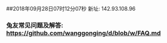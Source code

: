 ##2018年09月28日07时12分07秒 新址: 142.93.108.96
### 兔友常见问题及解答: https://github.com/wanggonging/d/blob/w/FAQ.md
